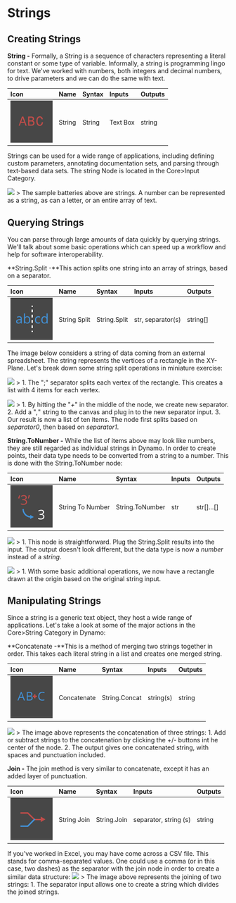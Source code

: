Strings
=======

Creating Strings
----------------

**String -** Formally, a String is a sequence of characters representing a literal constant or some type of variable. Informally, a string is programming lingo for text. We've worked with numbers, both integers and decimal numbers, to drive parameters and we can do the same with text.

<table>
<thead>
<tr class="header">
<th align="left">Icon</th>
<th align="left">Name</th>
<th align="left">Syntax</th>
<th align="left">Inputs</th>
<th align="left">Outputs</th>
</tr>
</thead>
<tbody>
<tr class="odd">
<td align="left"><img src="../images/icons/Dynamo-Nodes-StringInput-Large.png" /></td>
<td align="left">String</td>
<td align="left">String</td>
<td align="left">Text Box</td>
<td align="left">string</td>
</tr>
</tbody>
</table>

Strings can be used for a wide range of applications, including defining custom parameters, annotating documentation sets, and parsing through text-based data sets. The string Node is located in the Core&gt;Input Category.

![](images/4-4/4-4-1-005.png) &gt; The sample batteries above are strings. A number can be represented as a string, as can a letter, or an entire array of text.

Querying Strings
----------------

You can parse through large amounts of data quickly by querying strings. We'll talk about some basic operations which can speed up a workflow and help for software interoperability.

**String.Split -**This action splits one string into an array of strings, based on a separator.

<table>
<thead>
<tr class="header">
<th align="left">Icon</th>
<th align="left">Name</th>
<th align="left">Syntax</th>
<th align="left">Inputs</th>
<th align="left">Outputs</th>
</tr>
</thead>
<tbody>
<tr class="odd">
<td align="left"><img src="../images/icons/DSCore-String-Split-Large.png" /></td>
<td align="left">String Split</td>
<td align="left">String.Split</td>
<td align="left">str, separator(s)</td>
<td align="left">string[]</td>
</tr>
</tbody>
</table>

The image below considers a string of data coming from an external spreadsheet. The string represents the vertices of a rectangle in the XY-Plane. Let's break down some string split operations in miniature exercise:

![](images/4-4/4-4-1-001.png) &gt; 1. The ";" separator splits each vertex of the rectangle. This creates a list with 4 items for each vertex.

![](images/4-4/4-4-1-003.png) &gt; 1. By hitting the "*+*" in the middle of the node, we create new separator. 2. Add a "*,*" string to the canvas and plug in to the new separator input. 3. Our result is now a list of ten items. The node first splits based on *separator0*, then based on *separator1*.

**String.ToNumber -** While the list of items above may look like numbers, they are still regarded as individual strings in Dynamo. In order to create points, their data type needs to be converted from a string to a number. This is done with the String.ToNumber node:

<table>
<thead>
<tr class="header">
<th align="left">Icon</th>
<th align="left">Name</th>
<th align="left">Syntax</th>
<th align="left">Inputs</th>
<th align="left">Outputs</th>
</tr>
</thead>
<tbody>
<tr class="odd">
<td align="left"><img src="../images/icons/DSCore-String-ToNumber-Large.png" /></td>
<td align="left">String To Number</td>
<td align="left">String.ToNumber</td>
<td align="left">str</td>
<td align="left">str[]...[]</td>
</tr>
</tbody>
</table>

![](images/4-4/4-4-1-002.png) &gt; 1. This node is straightforward. Plug the String.Split results into the input. The output doesn't look different, but the data type is now a *number* instead of a *string*.

![](images/4-4/4-4-1-004.png) &gt; 1. With some basic additional operations, we now have a rectangle drawn at the origin based on the original string input.

Manipulating Strings
--------------------

Since a string is a generic text object, they host a wide range of applications. Let's take a look at some of the major actions in the Core&gt;String Category in Dynamo:

**Concatenate -**This is a method of merging two strings together in order. This takes each literal string in a list and creates one merged string.

<table>
<thead>
<tr class="header">
<th align="left">Icon</th>
<th align="left">Name</th>
<th align="left">Syntax</th>
<th align="left">Inputs</th>
<th align="left">Outputs</th>
</tr>
</thead>
<tbody>
<tr class="odd">
<td align="left"><img src="../images/icons/DSCore-String-Concat-Large.png" /></td>
<td align="left">Concatenate</td>
<td align="left">String.Concat</td>
<td align="left">string(s)</td>
<td align="left">string</td>
</tr>
</tbody>
</table>

![](images/4-4/4-4-1-007.png) &gt; The image above represents the concatenation of three strings: 1. Add or subtract strings to the concatenation by clicking the +/- buttons int he center of the node. 2. The output gives one concatenated string, with spaces and punctuation included.

**Join -** The join method is very similar to concatenate, except it has an added layer of punctuation.

<table>
<thead>
<tr class="header">
<th align="left">Icon</th>
<th align="left">Name</th>
<th align="left">Syntax</th>
<th align="left">Inputs</th>
<th align="left">Outputs</th>
</tr>
</thead>
<tbody>
<tr class="odd">
<td align="left"><img src="../images/icons/DSCore-String-Join-Large.png" /></td>
<td align="left">String Join</td>
<td align="left">String.Join</td>
<td align="left">separator, string (s)</td>
<td align="left">string</td>
</tr>
</tbody>
</table>

If you've worked in Excel, you may have come across a CSV file. This stands for comma-separated values. One could use a comma (or in this case, two dashes) as the separator with the join node in order to create a similar data structure: ![](images/4-4/4-4-1-006.png) &gt; The image above represents the joining of two strings: 1. The separator input allows one to create a string which divides the joined strings.
